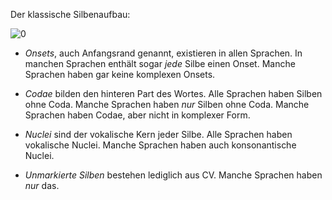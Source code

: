 Der klassische Silbenaufbau:

![0](https://github.com/user-attachments/assets/d50d5f91-1875-41da-9283-4207dfffafae)

* *Onsets*, auch Anfangsrand genannt, existieren in allen Sprachen. In manchen Sprachen enthält sogar *jede* Silbe einen Onset. Manche Sprachen haben gar keine komplexen Onsets.

* *Codae* bilden den hinteren Part des Wortes. Alle Sprachen haben Silben ohne Coda. Manche Sprachen haben *nur* Silben ohne Coda. Manche Sprachen haben Codae, aber nicht in komplexer Form.

* *Nuclei* sind der vokalische Kern jeder Silbe. Alle Sprachen haben vokalische Nuclei. Manche Sprachen haben auch konsonantische Nuclei.

* *Unmarkierte Silben* bestehen lediglich aus CV. Manche Sprachen haben *nur* das.
